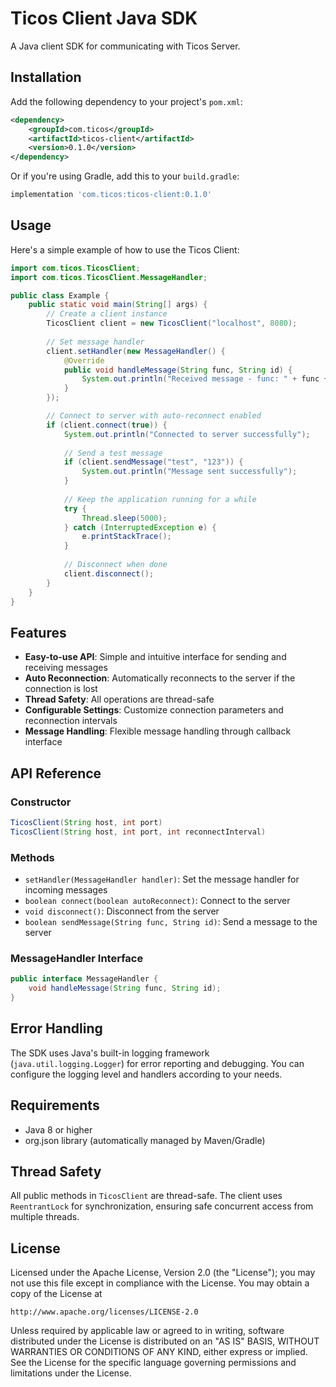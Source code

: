 # Ticos Client Java SDK

A Java client SDK for communicating with Ticos Server.

## Installation

Add the following dependency to your project's `pom.xml`:

```xml
<dependency>
    <groupId>com.ticos</groupId>
    <artifactId>ticos-client</artifactId>
    <version>0.1.0</version>
</dependency>
```

Or if you're using Gradle, add this to your `build.gradle`:

```groovy
implementation 'com.ticos:ticos-client:0.1.0'
```

## Usage

Here's a simple example of how to use the Ticos Client:

```java
import com.ticos.TicosClient;
import com.ticos.TicosClient.MessageHandler;

public class Example {
    public static void main(String[] args) {
        // Create a client instance
        TicosClient client = new TicosClient("localhost", 8080);
        
        // Set message handler
        client.setHandler(new MessageHandler() {
            @Override
            public void handleMessage(String func, String id) {
                System.out.println("Received message - func: " + func + ", id: " + id);
            }
        });

        // Connect to server with auto-reconnect enabled
        if (client.connect(true)) {
            System.out.println("Connected to server successfully");
            
            // Send a test message
            if (client.sendMessage("test", "123")) {
                System.out.println("Message sent successfully");
            }
            
            // Keep the application running for a while
            try {
                Thread.sleep(5000);
            } catch (InterruptedException e) {
                e.printStackTrace();
            }
            
            // Disconnect when done
            client.disconnect();
        }
    }
}
```

## Features

- **Easy-to-use API**: Simple and intuitive interface for sending and receiving messages
- **Auto Reconnection**: Automatically reconnects to the server if the connection is lost
- **Thread Safety**: All operations are thread-safe
- **Configurable Settings**: Customize connection parameters and reconnection intervals
- **Message Handling**: Flexible message handling through callback interface

## API Reference

### Constructor

```java
TicosClient(String host, int port)
TicosClient(String host, int port, int reconnectInterval)
```

### Methods

- `setHandler(MessageHandler handler)`: Set the message handler for incoming messages
- `boolean connect(boolean autoReconnect)`: Connect to the server
- `void disconnect()`: Disconnect from the server
- `boolean sendMessage(String func, String id)`: Send a message to the server

### MessageHandler Interface

```java
public interface MessageHandler {
    void handleMessage(String func, String id);
}
```

## Error Handling

The SDK uses Java's built-in logging framework (`java.util.logging.Logger`) for error reporting and debugging. You can configure the logging level and handlers according to your needs.

## Requirements

- Java 8 or higher
- org.json library (automatically managed by Maven/Gradle)

## Thread Safety

All public methods in `TicosClient` are thread-safe. The client uses `ReentrantLock` for synchronization, ensuring safe concurrent access from multiple threads.

## License

Licensed under the Apache License, Version 2.0 (the "License");
you may not use this file except in compliance with the License.
You may obtain a copy of the License at

    http://www.apache.org/licenses/LICENSE-2.0

Unless required by applicable law or agreed to in writing, software
distributed under the License is distributed on an "AS IS" BASIS,
WITHOUT WARRANTIES OR CONDITIONS OF ANY KIND, either express or implied.
See the License for the specific language governing permissions and
limitations under the License.
